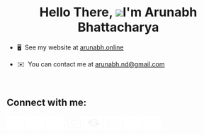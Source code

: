 <h1 align="center"> Hello There,  <img src="https://user-images.githubusercontent.com/18350557/176309783-0785949b-9127-417c-8b55-ab5a4333674e.gif" />I'm Arunabh Bhattacharya  </h1>


* 🖥️  See my website at [arunabh.online](http://arunabh.online)
  
* ✉️  You can contact me at [arunabh.nd@gmail.com](mailto:arunabh.nd@gmail.com)

&nbsp;

<h2 align="left">Connect with me:</h2>

<p align="left">
<a href="https://twitter.com/arunabh_exe" target="blank"><img align="center" src="https://github.com/arunabh-a/arunabh-a/blob/main/icons/twitter-x-fill.svg" alt="arunabh_exe" height="30" width="40" /></a>
<a href="https://linkedin.com/in/arunabhatt" target="blank"><img align="center" src="https://github.com/arunabh-a/arunabh-a/blob/main/icons/linkedin-fill.svg" alt="arunabhatt" height="30" width="40" /></a>
<a href="https://stackoverflow.com/users/19496359" target="blank"><img align="center" src="https://github.com/arunabh-a/arunabh-a/blob/main/icons/stack-overflow-fill.svg" alt="19496359" height="30" width="40" /></a>
<a href="https://instagram.com/_arunabh.02" target="blank"><img align="center" src="https://github.com/arunabh-a/arunabh-a/blob/main/icons/instagram-line.svg" alt="_arunabh.02" height="30" width="40" /></a>
<a href="https://arunabh.page.link/googledeveloper" target="blank"><img align="center" src="https://github.com/arunabh-a/arunabh-a/blob/main/icons/gdev.png" alt="gdev" height="30" width="40" /></a>
<a href="https://codepen.io/arunabh-a" target="blank"><img align="center" src="https://github.com/arunabh-a/arunabh-a/blob/main/icons/codepen-line.svg" alt="arunabh-a" height="30" width="40" /></a>
<a href="https://arunabh.page.link/discord" target="blank"><img align="center" src="https://github.com/arunabh-a/arunabh-a/blob/main/icons/discord-fill.svg" alt="discord" height="30" width="40" /></a>
  <a href="https://leetcode.com/arunabh-a/" target="blank"><img align="center" src="https://github.com/arunabh-a/arunabh-a/blob/main/icons/leetcode.svg" alt="arunabh-a" height="30" width="40" /></a>
</p>
<!-- 
<h3 align="left">Languages and Tools:</h3>
<p align="left"> 
<a href="https://developer.android.com" target="_blank" rel="noreferrer"><img src="https://github.com/arunabh-a/arunabh-a/blob/main/icons/android-line.svg" alt="android" width="40" height="40"/></a> 
<a href="https://getbootstrap.com" target="_blank" rel="noreferrer"><img src="https://github.com/arunabh-a/arunabh-a/blob/main/icons/bootstrap-fill.svg" alt="bootstrap" width="40" height="40"/></a> 
<a href="https://www.w3schools.com/css/" target="_blank" rel="noreferrer"><img src="https://github.com/arunabh-a/arunabh-a/blob/main/icons/css3.png" alt="css3" width="40" height="40"/></a> 
<a href="https://www.figma.com/" target="_blank" rel="noreferrer"><img src="https://github.com/arunabh-a/arunabh-a/blob/main/icons/figma.png" alt="figma" width="40" height="40"/></a> 
<a href="https://firebase.google.com/" target="_blank" rel="noreferrer"><img src="https://github.com/arunabh-a/arunabh-a/blob/main/icons/firebase.png" alt="firebase" width="40" height="40"/></a> 
<a href="https://flutter.dev" target="_blank" rel="noreferrer"><img src="https://github.com/arunabh-a/arunabh-a/blob/main/icons/flutter-fill.svg" alt="flutter" width="40" height="40"/></a> 
<a href="https://git-scm.com/" target="_blank" rel="noreferrer"><img src="https://github.com/arunabh-a/arunabh-a/blob/main/icons/git.png" alt="git" width="40" height="40"/></a> 
<a href="https://www.w3.org/html/" target="_blank" rel="noreferrer"><img src="https://github.com/arunabh-a/arunabh-a/blob/main/icons/html5-fill.svg" alt="html5" width="40" height="40"/></a> 
<a href="https://www.java.com" target="_blank" rel="noreferrer"><img src="https://github.com/arunabh-a/arunabh-a/blob/main/icons/java.png" alt="java" width="40" height="40"/></a> 
<a href="https://developer.mozilla.org/en-US/docs/Web/JavaScript" target="_blank" rel="noreferrer"><img src="https://github.com/arunabh-a/arunabh-a/blob/main/icons/javascript-fill.svg" alt="javascript" width="40" height="40"/></a> 
<a href="https://www.linux.org/" target="_blank" rel="noreferrer"><img src="https://github.com/arunabh-a/arunabh-a/blob/main/icons/linux.png" alt="linux" width="40" height="40"/></a> 
<a href="https://www.microsoft.com/en-us/sql-server" target="_blank" rel="noreferrer"><img src="https://github.com/arunabh-a/arunabh-a/blob/main/icons/sql.png" alt="mssql" width="40" height="40"/></a>  
<a href="https://nodejs.org" target="_blank" rel="noreferrer"><img src="https://github.com/arunabh-a/arunabh-a/blob/main/icons/npmjs-line.svg" alt="nodejs" width="40" height="40"/></a> 
<a href="https://www.python.org" target="_blank" rel="noreferrer"><img src="https://github.com/arunabh-a/arunabh-a/blob/main/icons/python.png" alt="python" width="40" height="40"/></a>
</p>
 -->

